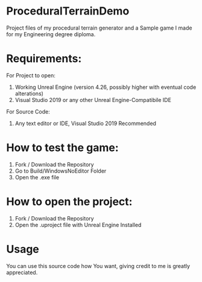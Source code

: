 # ProceduralTerrainDemo
 Project files of my procedural terrain generator and a Sample game I made for my Engineering degree diploma.

# Requirements:

For Project to open:
1. Working Unreal Engine (version 4.26, possibly higher with eventual code alterations)
2. Visual Studio 2019 or any other Unreal Engine-Compatibile IDE

For Source Code:
1. Any text editor or IDE, Visual Studio 2019 Recommended

# How to test the game:
1. Fork / Download the Repository
2. Go to Build/WindowsNoEditor Folder
3. Open the .exe file

# How to open the project:
1. Fork / Download the Repository
2. Open the .uproject file with Unreal Engine Installed

# Usage
You can use this source code how You want, giving credit to me is greatly appreciated.
